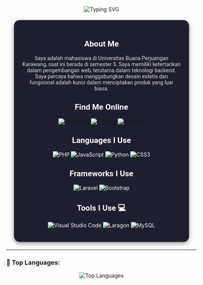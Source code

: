 
<p align="center">
  <img src="https://readme-typing-svg.herokuapp.com?font=Roboto&size=30&color=FFFFFF&center=true&vCenter=true&width=500&height=70&lines=Hi,+I'm+Muhamad+Salman+Fauzi;Welcome+to+my+GitHub!" alt="Typing SVG">
</p>

<div align="center" style="margin: 20px; padding: 20px; border-radius: 15px; border: 2px solid #333; color: white; background-color: #1e1e2f; box-shadow: 0 4px 12px rgba(0, 0, 0, 0.4);">
  <h2 style="font-family: 'Roboto', sans-serif; color: #ffffff;">About Me</h2>
  <p style="font-family: 'Roboto', sans-serif; color: #dcdcdc;"> Saya adalah mahasiswa di Universitas Buana Perjuangan Karawang, saat ini berada di semester 5. Saya memiliki ketertarikan dalam pengembangan web, terutama dalam teknologi backend. Saya percaya bahwa menggabungkan desain estetis dan fungsional adalah kunci dalam menciptakan produk  yang luar biasa.</p>
  
  <h2 style="font-family: 'Roboto', sans-serif; color: #ffffff;">Find Me Online</h2>
  <p>
    <a href="https://www.instagram.com/muh.salfazi/" target="_blank">
      <img src="https://img.shields.io/badge/Instagram-E4405F?style=for-the-badge&logo=instagram&logoColor=white" alt="Instagram">
    </a>
    <a href="https://discord.com/invite/nnXW5mPe" target="_blank">
      <img src="https://img.shields.io/badge/Discord-7289DA?style=for-the-badge&logo=discord&logoColor=white" alt="Discord">
    </a>
    <a href="https://muhsalfazi-profile.netlify.app/" target="_blank">
      <img src="https://img.shields.io/badge/Portfolio-000000?style=for-the-badge&logo=next.js&logoColor=white" alt="Portfolio">
    </a>
  </p>
  
  <h2 style="font-family: 'Roboto', sans-serif; color: #ffffff;">Languages I Use</h2>
  <p>
    <img src="https://img.shields.io/badge/PHP-777BB4?style=for-the-badge&logo=php&logoColor=white" alt="PHP">
    <img src="https://img.shields.io/badge/JavaScript-F7DF1E?style=for-the-badge&logo=javascript&logoColor=black" alt="JavaScript">
    <img src="https://img.shields.io/badge/Python-3776AB?style=for-the-badge&logo=python&logoColor=white" alt="Python">
    <img src="https://img.shields.io/badge/CSS3-1572B6?style=for-the-badge&logo=css3&logoColor=white" alt="CSS3">
  </p>

  <h2 style="font-family: 'Roboto', sans-serif; color: #ffffff;">Frameworks I Use</h2>
  <p>
    <img src="https://img.shields.io/badge/Laravel-FF2D20?style=for-the-badge&logo=laravel&logoColor=white" alt="Laravel">
    <img src="https://img.shields.io/badge/Bootstrap-563D7C?style=for-the-badge&logo=bootstrap&logoColor=white" alt="Bootstrap">
  </p>

  <h2 style="font-family: 'Roboto', sans-serif; color: #ffffff;">Tools I Use 💻</h2>
  <p>
    <img src="https://img.shields.io/badge/Visual%20Studio%20Code-007ACC?style=for-the-badge&logo=visual-studio-code&logoColor=white" alt="Visual Studio Code">
    <img src="https://img.shields.io/badge/Laragon-FF2D20?style=for-the-badge&logo=laragon&logoColor=white" alt="Laragon">
    <img src="https://img.shields.io/badge/MySQL-00758F?style=for-the-badge&logo=mysql&logoColor=white" alt="MySQL">
  </p>
</div>

---

### 🚀 Top Languages:
<p align="center">
  <img src="https://github-readme-stats.vercel.app/api/top-langs/?username=muhsalfazi&layout=compact&theme=radical" alt="Top Languages">
</p>
